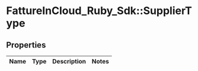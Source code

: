 # FattureInCloud_Ruby_Sdk::SupplierType

## Properties

| Name | Type | Description | Notes |
| ---- | ---- | ----------- | ----- |

